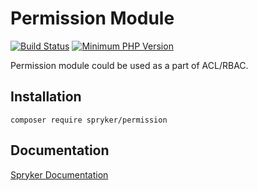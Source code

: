 # Permission Module
[![Build Status](https://travis-ci.org/spryker/permission.svg)](https://travis-ci.org/spryker/permission)
[![Minimum PHP Version](https://img.shields.io/badge/php-%3E%3D%207.2-8892BF.svg)](https://php.net/)

Permission module could be used as a part of ACL/RBAC.

## Installation

```
composer require spryker/permission
```

## Documentation

[Spryker Documentation](https://academy.spryker.com/developing_with_spryker/module_guide/modules.html)
